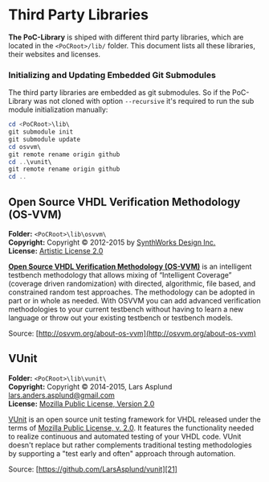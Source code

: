 # Third Party Libraries

**The PoC-Library** is shiped with different third party libraries, which
are located in the `<PoCRoot>/lib/` folder. This document lists all these
libraries, their websites and licenses.

### Initializing and Updating Embedded Git Submodules

The third party libraries are embedded as git submodules. So if the PoC-Library
was not cloned with option `--recursive` it's required to run the sub module
initialization manually:

```PowerShell
cd <PoCRoot>\lib\
git submodule init
git submodule update
cd osvvm\
git remote rename origin github
cd ..\vunit\
git remote rename origin github
cd ..
```  


## Open Source VHDL Verification Methodology (OS-VVM)

**Folder:**		`<PoCRoot>\lib\osvvm\`  
**Copyright:**	Copyright © 2012-2015 by [SynthWorks Design Inc.](http://www.synthworks.com/)  
**License:**	[Artistic License 2.0][PAL2.0]

[**Open Source VHDL Verification Methodology (OS-VVM)**][11] is an intelligent
testbench methodology that allows mixing of “Intelligent Coverage” (coverage
driven randomization) with directed, algorithmic, file based, and constrained
random test approaches. The methodology can be adopted in part or in whole as
needed. With OSVVM you can add advanced verification methodologies to your
current testbench without having to learn a new language or throw out your
existing testbench or testbench models.

Source: [http://osvvm.org/about-os-vvm](http://osvvm.org/about-os-vvm)

 [11]: http://osvvm.org/


## VUnit

**Folder:**		`<PoCRoot>\lib\vunit\`  
**Copyright:**	Copyright © 2014-2015, Lars Asplund [lars.anders.asplund@gmail.com](mailto://lars.anders.asplund@gmail.com)  
**License:**	[Mozilla Public License, Version 2.0][MPL2.0]

[VUnit][21] is an open source unit testing framework for VHDL released under the
terms of [Mozilla Public License, v. 2.0][MPL2.0]. It features the functionality
needed to realize continuous and automated testing of your VHDL code. VUnit
doesn't replace but rather complements traditional testing methodologies by
supporting a "test early and often" approach through automation.

Source: [https://github.com/LarsAsplund/vunit][21]

 [21]: https://github.com/LarsAsplund/vunit


 [PAL2.0]:	http://www.perlfoundation.org/artistic_license_2_0
 [MPL2.0]:	https://www.mozilla.org/en-US/MPL/2.0/
 [AL2.0]:	http://www.apache.org/licenses/LICENSE-2.0
